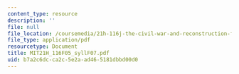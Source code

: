 ```yaml
---
content_type: resource
description: ''
file: null
file_location: /coursemedia/21h-116j-the-civil-war-and-reconstruction-fall-2005/b7a2c6dcca2c5e2aad465181dbbd00d0_MIT21H_116F05_syllF07.pdf
file_type: application/pdf
resourcetype: Document
title: MIT21H_116F05_syllF07.pdf
uid: b7a2c6dc-ca2c-5e2a-ad46-5181dbbd00d0
---
```

